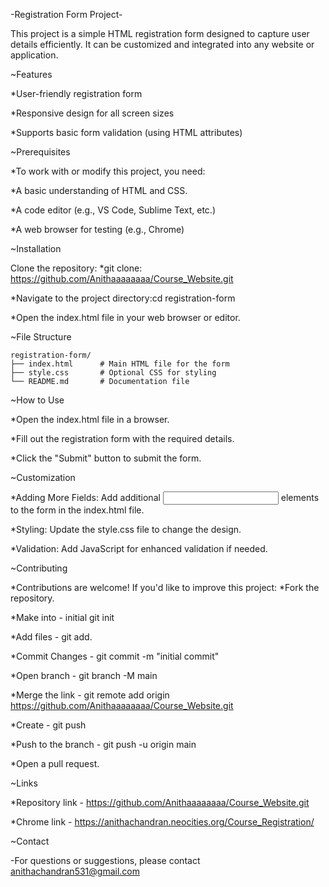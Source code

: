 -Registration Form Project-

This project is a simple HTML registration form designed to capture user details efficiently. It can be customized and integrated into any website or application.


~Features

*User-friendly registration form

*Responsive design for all screen sizes

*Supports basic form validation (using HTML attributes)


~Prerequisites

*To work with or modify this project, you need:

*A basic understanding of HTML and CSS.

*A code editor (e.g., VS Code, Sublime Text, etc.)

*A web browser for testing (e.g., Chrome)


~Installation

Clone the repository:
*git clone: https://github.com/Anithaaaaaaaa/Course_Website.git

*Navigate to the project directory:cd registration-form

*Open the index.html file in your web browser or editor.


~File Structure
```
registration-form/
├── index.html      # Main HTML file for the form
├── style.css       # Optional CSS for styling
└── README.md       # Documentation file
```

~How to Use

*Open the index.html file in a browser.

*Fill out the registration form with the required details.

*Click the "Submit" button to submit the form.


~Customization

*Adding More Fields: Add additional <input> elements to the form in the index.html file.

*Styling: Update the style.css file to change the design.

*Validation: Add JavaScript for enhanced validation if needed.


~Contributing

*Contributions are welcome! If you'd like to improve this project:
*Fork the repository.

*Make into - initial git init

*Add files - git add.

*Commit Changes - git commit -m "initial commit"

*Open branch - git branch -M main

*Merge the link - git remote add origin https://github.com/Anithaaaaaaaa/Course_Website.git

*Create - git push

*Push to the branch - git push -u origin main

*Open a pull request.


~Links

*Repository link - https://github.com/Anithaaaaaaaa/Course_Website.git

*Chrome link - https://anithachandran.neocities.org/Course_Registration/


~Contact

-For questions or suggestions, please contact anithachandran531@gmail.com

